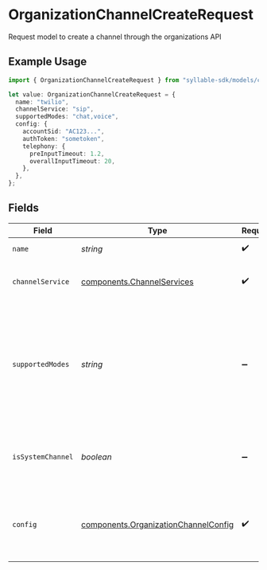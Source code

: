 # OrganizationChannelCreateRequest

Request model to create a channel through the organizations API

## Example Usage

```typescript
import { OrganizationChannelCreateRequest } from "syllable-sdk/models/components";

let value: OrganizationChannelCreateRequest = {
  name: "twilio",
  channelService: "sip",
  supportedModes: "chat,voice",
  config: {
    accountSid: "AC123...",
    authToken: "sometoken",
    telephony: {
      preInputTimeout: 1.2,
      overallInputTimeout: 20,
    },
  },
};
```

## Fields

| Field                                                                                                                                                 | Type                                                                                                                                                  | Required                                                                                                                                              | Description                                                                                                                                           | Example                                                                                                                                               |
| ----------------------------------------------------------------------------------------------------------------------------------------------------- | ----------------------------------------------------------------------------------------------------------------------------------------------------- | ----------------------------------------------------------------------------------------------------------------------------------------------------- | ----------------------------------------------------------------------------------------------------------------------------------------------------- | ----------------------------------------------------------------------------------------------------------------------------------------------------- |
| `name`                                                                                                                                                | *string*                                                                                                                                              | :heavy_check_mark:                                                                                                                                    | The channel name                                                                                                                                      | twilio                                                                                                                                                |
| `channelService`                                                                                                                                      | [components.ChannelServices](../../models/components/channelservices.md)                                                                              | :heavy_check_mark:                                                                                                                                    | The communication service for a channel.                                                                                                              |                                                                                                                                                       |
| `supportedModes`                                                                                                                                      | *string*                                                                                                                                              | :heavy_minus_sign:                                                                                                                                    | The comma-delimited list of supported modes for the channel, which defines the       possible communication methods for channel targets linked to it. | chat,voice                                                                                                                                            |
| `isSystemChannel`                                                                                                                                     | *boolean*                                                                                                                                             | :heavy_minus_sign:                                                                                                                                    | Whether the channel is a built-in system channel (i.e., is not customizable)                                                                          | false                                                                                                                                                 |
| `config`                                                                                                                                              | [components.OrganizationChannelConfig](../../models/components/organizationchannelconfig.md)                                                          | :heavy_check_mark:                                                                                                                                    | Channel config information for creates / updates through the organizations API                                                                        |                                                                                                                                                       |